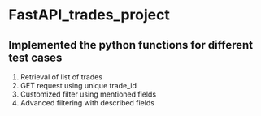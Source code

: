 # FastAPI_trades_project

## Implemented the python functions for different test cases 

<ol>
  <li>Retrieval of list of trades</li>
  <li>GET request using unique trade_id</li>
  <li>Customized filter using mentioned fields</li>
  <li>Advanced filtering with described fields</li>
</ol>

